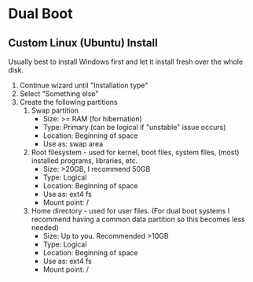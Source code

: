 # Dual Boot

## Custom Linux (Ubuntu) Install
Usually best to install Windows first and let it install fresh over the whole disk.

1. Continue wizard until "Installation type"
2. Select "Something else"
3. Create the following partitions
    1. Swap partition
        * Size: >= RAM (for hibernation)
        * Type: Primary (can be logical if "unstable" issue occurs)
        * Location: Beginning of space
        * Use as: swap area
    2. Root filesystem - used for kernel, boot files, system files, (most) installed programs, libraries, etc.
        * Size: >20GB, I recommend 50GB
        * Type: Logical
        * Location: Beginning of space
        * Use as: ext4 fs
        * Mount point: /
    3. Home directory - used for user files. (For dual boot systems I recommend having a common data partition so this becomes less needed)
        * Size: Up to you. Recommended >10GB
        * Type: Logical
        * Location: Beginning of space
        * Use as: ext4 fs
        * Mount point: /

